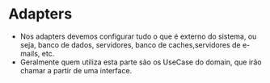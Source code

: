 # Adapters
- Nos adapters devemos configurar tudo o que é externo do sistema, ou seja, banco de dados, servidores, banco de caches,servidores de e-mails, etc.
- Geralmente quem utiliza esta parte são os UseCase do domain, que irão chamar a partir de uma interface.